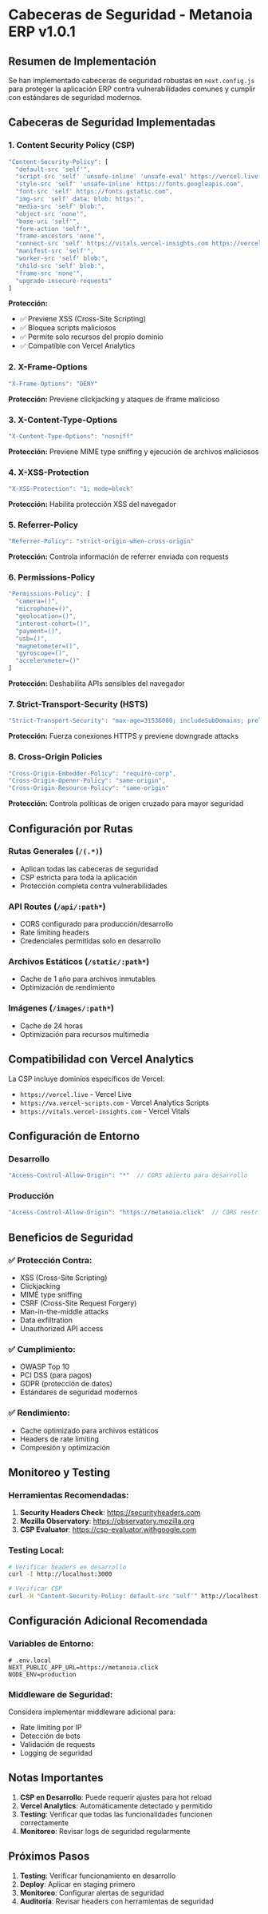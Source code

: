 # Cabeceras de Seguridad - Metanoia ERP v1.0.1

## Resumen de Implementación

Se han implementado cabeceras de seguridad robustas en `next.config.js` para proteger la aplicación ERP contra vulnerabilidades comunes y cumplir con estándares de seguridad modernos.

## Cabeceras de Seguridad Implementadas

### 1. **Content Security Policy (CSP)**

```javascript
"Content-Security-Policy": [
  "default-src 'self'",
  "script-src 'self' 'unsafe-inline' 'unsafe-eval' https://vercel.live https://va.vercel-scripts.com https://vitals.vercel-insights.com",
  "style-src 'self' 'unsafe-inline' https://fonts.googleapis.com",
  "font-src 'self' https://fonts.gstatic.com",
  "img-src 'self' data: blob: https:",
  "media-src 'self' blob:",
  "object-src 'none'",
  "base-uri 'self'",
  "form-action 'self'",
  "frame-ancestors 'none'",
  "connect-src 'self' https://vitals.vercel-insights.com https://vercel.live wss:",
  "manifest-src 'self'",
  "worker-src 'self' blob:",
  "child-src 'self' blob:",
  "frame-src 'none'",
  "upgrade-insecure-requests"
]
```

**Protección:**

- ✅ Previene XSS (Cross-Site Scripting)
- ✅ Bloquea scripts maliciosos
- ✅ Permite solo recursos del propio dominio
- ✅ Compatible con Vercel Analytics

### 2. **X-Frame-Options**

```javascript
"X-Frame-Options": "DENY"
```

**Protección:** Previene clickjacking y ataques de iframe malicioso

### 3. **X-Content-Type-Options**

```javascript
"X-Content-Type-Options": "nosniff"
```

**Protección:** Previene MIME type sniffing y ejecución de archivos maliciosos

### 4. **X-XSS-Protection**

```javascript
"X-XSS-Protection": "1; mode=block"
```

**Protección:** Habilita protección XSS del navegador

### 5. **Referrer-Policy**

```javascript
"Referrer-Policy": "strict-origin-when-cross-origin"
```

**Protección:** Controla información de referrer enviada con requests

### 6. **Permissions-Policy**

```javascript
"Permissions-Policy": [
  "camera=()",
  "microphone=()",
  "geolocation=()",
  "interest-cohort=()",
  "payment=()",
  "usb=()",
  "magnetometer=()",
  "gyroscope=()",
  "accelerometer=()"
]
```

**Protección:** Deshabilita APIs sensibles del navegador

### 7. **Strict-Transport-Security (HSTS)**

```javascript
"Strict-Transport-Security": "max-age=31536000; includeSubDomains; preload"
```

**Protección:** Fuerza conexiones HTTPS y previene downgrade attacks

### 8. **Cross-Origin Policies**

```javascript
"Cross-Origin-Embedder-Policy": "require-corp",
"Cross-Origin-Opener-Policy": "same-origin",
"Cross-Origin-Resource-Policy": "same-origin"
```

**Protección:** Controla políticas de origen cruzado para mayor seguridad

## Configuración por Rutas

### **Rutas Generales** (`/(.*)`)

- Aplican todas las cabeceras de seguridad
- CSP estricta para toda la aplicación
- Protección completa contra vulnerabilidades

### **API Routes** (`/api/:path*`)

- CORS configurado para producción/desarrollo
- Rate limiting headers
- Credenciales permitidas solo en desarrollo

### **Archivos Estáticos** (`/static/:path*`)

- Cache de 1 año para archivos inmutables
- Optimización de rendimiento

### **Imágenes** (`/images/:path*`)

- Cache de 24 horas
- Optimización para recursos multimedia

## Compatibilidad con Vercel Analytics

La CSP incluye dominios específicos de Vercel:

- `https://vercel.live` - Vercel Live
- `https://va.vercel-scripts.com` - Vercel Analytics Scripts
- `https://vitals.vercel-insights.com` - Vercel Vitals

## Configuración de Entorno

### **Desarrollo**

```javascript
"Access-Control-Allow-Origin": "*"  // CORS abierto para desarrollo
```

### **Producción**

```javascript
"Access-Control-Allow-Origin": "https://metanoia.click"  // CORS restringido
```

## Beneficios de Seguridad

### ✅ **Protección Contra:**

- XSS (Cross-Site Scripting)
- Clickjacking
- MIME type sniffing
- CSRF (Cross-Site Request Forgery)
- Man-in-the-middle attacks
- Data exfiltration
- Unauthorized API access

### ✅ **Cumplimiento:**

- OWASP Top 10
- PCI DSS (para pagos)
- GDPR (protección de datos)
- Estándares de seguridad modernos

### ✅ **Rendimiento:**

- Cache optimizado para archivos estáticos
- Headers de rate limiting
- Compresión y optimización

## Monitoreo y Testing

### **Herramientas Recomendadas:**

1. **Security Headers Check**: https://securityheaders.com
2. **Mozilla Observatory**: https://observatory.mozilla.org
3. **CSP Evaluator**: https://csp-evaluator.withgoogle.com

### **Testing Local:**

```bash
# Verificar headers en desarrollo
curl -I http://localhost:3000

# Verificar CSP
curl -H "Content-Security-Policy: default-src 'self'" http://localhost:3000
```

## Configuración Adicional Recomendada

### **Variables de Entorno:**

```env
# .env.local
NEXT_PUBLIC_APP_URL=https://metanoia.click
NODE_ENV=production
```

### **Middleware de Seguridad:**

Considera implementar middleware adicional para:

- Rate limiting por IP
- Detección de bots
- Validación de requests
- Logging de seguridad

## Notas Importantes

1. **CSP en Desarrollo**: Puede requerir ajustes para hot reload
2. **Vercel Analytics**: Automáticamente detectado y permitido
3. **Testing**: Verificar que todas las funcionalidades funcionen correctamente
4. **Monitoreo**: Revisar logs de seguridad regularmente

## Próximos Pasos

1. **Testing**: Verificar funcionamiento en desarrollo
2. **Deploy**: Aplicar en staging primero
3. **Monitoreo**: Configurar alertas de seguridad
4. **Auditoría**: Revisar headers con herramientas de seguridad
